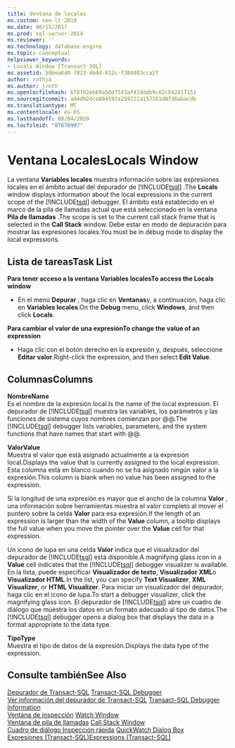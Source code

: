 ```yaml
---
title: Ventana de locales
ms.custom: seo-lt-2019
ms.date: 06/13/2017
ms.prod: sql-server-2014
ms.reviewer: ''
ms.technology: database-engine
ms.topic: conceptual
helpviewer_keywords:
- Locals Window [Transact-SQL]
ms.assetid: 59bea640-7823-4b4d-832c-f384d83cca2f
author: rothja
ms.author: jroth
ms.openlocfilehash: 6f8f62eb69a50d7543af41dddb9c62c842d17151
ms.sourcegitcommit: ad4d92dce894592a259721a1571b1d8736abacdb
ms.translationtype: MT
ms.contentlocale: es-ES
ms.lasthandoff: 08/04/2020
ms.locfileid: "87676997"
---
```

# <a name="locals-window"></a><span data-ttu-id="f52b1-102">Ventana Locales</span><span class="sxs-lookup"><span data-stu-id="f52b1-102">Locals Window</span></span>
  <span data-ttu-id="f52b1-103">La ventana **Variables locales** muestra información sobre las expresiones locales en el ámbito actual del depurador de [!INCLUDE[tsql](../../includes/tsql-md.md)] .</span><span class="sxs-lookup"><span data-stu-id="f52b1-103">The **Locals** window displays information about the local expressions in the current scope of the [!INCLUDE[tsql](../../includes/tsql-md.md)] debugger.</span></span> <span data-ttu-id="f52b1-104">El ámbito está establecido en el marco de la pila de llamadas actual que está seleccionado en la ventana **Pila de llamadas** .</span><span class="sxs-lookup"><span data-stu-id="f52b1-104">The scope is set to the current call stack frame that is selected in the **Call Stack** window.</span></span> <span data-ttu-id="f52b1-105">Debe estar en modo de depuración para mostrar las expresiones locales.</span><span class="sxs-lookup"><span data-stu-id="f52b1-105">You must be in debug mode to display the local expressions.</span></span>  
  
## <a name="task-list"></a><span data-ttu-id="f52b1-106">Lista de tareas</span><span class="sxs-lookup"><span data-stu-id="f52b1-106">Task List</span></span>  
 <span data-ttu-id="f52b1-107">**Para tener acceso a la ventana Variables locales**</span><span class="sxs-lookup"><span data-stu-id="f52b1-107">**To access the Locals window**</span></span>  
  
-   <span data-ttu-id="f52b1-108">En el menú **Depurar** , haga clic en **Ventanas**y, a continuación, haga clic en **Variables locales**.</span><span class="sxs-lookup"><span data-stu-id="f52b1-108">On the **Debug** menu, click **Windows**, and then click **Locals**.</span></span>  
  
 <span data-ttu-id="f52b1-109">**Para cambiar el valor de una expresión**</span><span class="sxs-lookup"><span data-stu-id="f52b1-109">**To change the value of an expression**</span></span>  
  
-   <span data-ttu-id="f52b1-110">Haga clic con el botón derecho en la expresión y, después, seleccione **Editar valor**.</span><span class="sxs-lookup"><span data-stu-id="f52b1-110">Right-click the expression, and then select **Edit Value**.</span></span>  
  
## <a name="columns"></a><span data-ttu-id="f52b1-111">Columnas</span><span class="sxs-lookup"><span data-stu-id="f52b1-111">Columns</span></span>  
 <span data-ttu-id="f52b1-112">**Nombre**</span><span class="sxs-lookup"><span data-stu-id="f52b1-112">**Name**</span></span>  
 <span data-ttu-id="f52b1-113">Es el nombre de la expresión local.</span><span class="sxs-lookup"><span data-stu-id="f52b1-113">Is the name of the local expression.</span></span> <span data-ttu-id="f52b1-114">El depurador de [!INCLUDE[tsql](../../includes/tsql-md.md)] muestra las variables, los parámetros y las funciones de sistema cuyos nombres comienzan por @@.</span><span class="sxs-lookup"><span data-stu-id="f52b1-114">The [!INCLUDE[tsql](../../includes/tsql-md.md)] debugger lists variables, parameters, and the system functions that have names that start with @@.</span></span>  
  
 <span data-ttu-id="f52b1-115">**Valor**</span><span class="sxs-lookup"><span data-stu-id="f52b1-115">**Value**</span></span>  
 <span data-ttu-id="f52b1-116">Muestra el valor que está asignado actualmente a la expresión local.</span><span class="sxs-lookup"><span data-stu-id="f52b1-116">Displays the value that is currently assigned to the local expression.</span></span> <span data-ttu-id="f52b1-117">Esta columna está en blanco cuando no se ha asignado ningún valor a la expresión.</span><span class="sxs-lookup"><span data-stu-id="f52b1-117">This column is blank when no value has been assigned to the expression.</span></span>  
  
 <span data-ttu-id="f52b1-118">Si la longitud de una expresión es mayor que el ancho de la columna **Valor** , una información sobre herramientas muestra el valor completo al mover el puntero sobre la celda **Valor** para esa expresión.</span><span class="sxs-lookup"><span data-stu-id="f52b1-118">If the length of an expression is larger than the width of the **Value** column, a tooltip displays the full value when you move the pointer over the **Value** cell for that expression.</span></span>  
  
 <span data-ttu-id="f52b1-119">Un icono de lupa en una celda **Valor** indica que el visualizador del depurador de [!INCLUDE[tsql](../../includes/tsql-md.md)] está disponible.</span><span class="sxs-lookup"><span data-stu-id="f52b1-119">A magnifying glass icon in a **Value** cell indicates that the [!INCLUDE[tsql](../../includes/tsql-md.md)] debugger visualizer is available.</span></span> <span data-ttu-id="f52b1-120">En la lista, puede especificar **Visualizador de texto**, **Visualizador XML**o **Visualizador HTML**.</span><span class="sxs-lookup"><span data-stu-id="f52b1-120">In the list, you can specify **Text Visualizer**, **XML Visualizer**, or **HTML Visualizer**.</span></span> <span data-ttu-id="f52b1-121">Para iniciar un visualizador del depurador, haga clic en el icono de lupa.</span><span class="sxs-lookup"><span data-stu-id="f52b1-121">To start a debugger visualizer, click the magnifying glass icon.</span></span> <span data-ttu-id="f52b1-122">El depurador de [!INCLUDE[tsql](../../includes/tsql-md.md)] abre un cuadro de diálogo que muestra los datos en un formato adecuado al tipo de datos.</span><span class="sxs-lookup"><span data-stu-id="f52b1-122">The [!INCLUDE[tsql](../../includes/tsql-md.md)] debugger opens a dialog box that displays the data in a format appropriate to the data type.</span></span>  
  
 <span data-ttu-id="f52b1-123">**Tipo**</span><span class="sxs-lookup"><span data-stu-id="f52b1-123">**Type**</span></span>  
 <span data-ttu-id="f52b1-124">Muestra el tipo de datos de la expresión.</span><span class="sxs-lookup"><span data-stu-id="f52b1-124">Displays the data type of the expression.</span></span>  
  
## <a name="see-also"></a><span data-ttu-id="f52b1-125">Consulte también</span><span class="sxs-lookup"><span data-stu-id="f52b1-125">See Also</span></span>  
 <span data-ttu-id="f52b1-126">[Depurador de Transact-SQL](transact-sql-debugger.md) </span><span class="sxs-lookup"><span data-stu-id="f52b1-126">[Transact-SQL Debugger](transact-sql-debugger.md) </span></span>  
 <span data-ttu-id="f52b1-127">[Ver información del depurador de Transact-SQL](transact-sql-debugger-information.md) </span><span class="sxs-lookup"><span data-stu-id="f52b1-127">[Transact-SQL Debugger Information](transact-sql-debugger-information.md) </span></span>  
 <span data-ttu-id="f52b1-128">[Ventana de inspección](transact-sql-debugger-watch-window.md) </span><span class="sxs-lookup"><span data-stu-id="f52b1-128">[Watch Window](transact-sql-debugger-watch-window.md) </span></span>  
 <span data-ttu-id="f52b1-129">[Ventana de pila de llamadas](transact-sql-debugger-call-stack-window.md) </span><span class="sxs-lookup"><span data-stu-id="f52b1-129">[Call Stack Window](transact-sql-debugger-call-stack-window.md) </span></span>  
 <span data-ttu-id="f52b1-130">[Cuadro de diálogo Inspección rápida](transact-sql-debugger-quickwatch-dialog-box.md) </span><span class="sxs-lookup"><span data-stu-id="f52b1-130">[QuickWatch Dialog Box](transact-sql-debugger-quickwatch-dialog-box.md) </span></span>  
 [<span data-ttu-id="f52b1-131">Expresiones &#40;Transact-SQL&#41;</span><span class="sxs-lookup"><span data-stu-id="f52b1-131">Expressions &#40;Transact-SQL&#41;</span></span>](/sql/t-sql/language-elements/expressions-transact-sql)  
